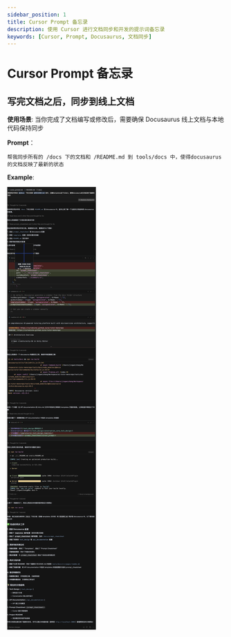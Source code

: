 ```yaml
---
sidebar_position: 1
title: Cursor Prompt 备忘录
description: 使用 Cursor 进行文档同步和开发的提示词备忘录
keywords: [Cursor, Prompt, Docusaurus, 文档同步]
---
```


# Cursor Prompt 备忘录

## 写完文档之后，同步到线上文档

**使用场景**: 当你完成了文档编写或修改后，需要确保 Docusaurus 线上文档与本地代码保持同步

**Prompt**：

```
帮我同步所有的 /docs 下的文档和 /README.md 到 tools/docs 中，使得docusaurus的文档反映了最新的状态
```

**Example**:

![Usage Example](/images/usage1.png)
